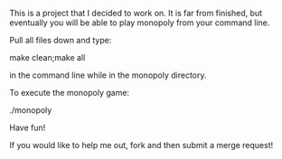 This is a project that I decided to work on. It is far from finished, 
but eventually you will be able to play monopoly from your command line.

Pull all files down and type:

make clean;make all 

in the command line while in the monopoly directory. 

To execute the monopoly game:

./monopoly

Have fun!

If you would like to help me out, fork and then submit a merge request!
